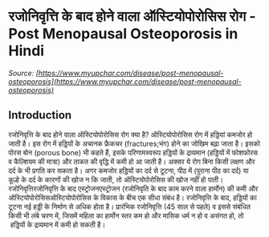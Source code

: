 # रजोनिवृत्ति के बाद होने वाला ऑस्टियोपोरोसिस रोग - Post Menopausal Osteoporosis in Hindi
_Source: [https://www.myupchar.com/disease/post-menopausal-osteoporosis](https://www.myupchar.com/disease/post-menopausal-osteoporosis)_

## Introduction
रजोनिवृत्ति के बाद होने वाला ऑस्टियोपोरोसिस रोग क्या है?
ऑस्टियोपोरोसिस रोग में हड्डियां कमजोर हो जाती है। इस रोग में हड्डियों के अचानक फ्रैकचर (fractures;भंग) होने का जोखिम बढ़ा जाता है। इसको पोरस बोन (porous bone) भी कहते हैं, इसके परिणामस्वरूप हड्डियों के द्रव्यमान (हड्डियों में फोशफोरस व कैल्शियम की मात्रा) और ताकत की वृद्धि में कमी हो आ जाती है। अक्सर ये रोग बिना किसी लक्षण और दर्द के भी प्रगति कर सकता है। अगर कमजोर हड्डियों का दर्द से टूटना, पीठ में (पुराना पीठ का दर्द) या कूल्हे के दर्द के कारणों की खोज न कि जाती, तो ऑस्टियोपोरोसिस की खोज नहीं हो पाती।
रजोनिवृत्तिरजोनिवृत्ति के बाद एस्ट्रोजनएस्ट्रोजन (रजोनिवृति के बाद काम करने वाला हार्मोन) की कमी और ऑस्टियोपोरोसिसऑस्टियोपोरोसिस के विकास के बीच एक सीधा संबंध है। रजोनिवृत्ति के बाद, हड्डियों का टूटना नई हड्डी के निर्माण से अधिक होता है। प्रारंभिक रजोनिवृत्ति (45 साल से पहले) व इससे संबंधित किसी भी लंबे चरण में, जिसमें महिला का हार्मोन स्तर कम हो और मासिक धर्म न हो व असंगत हो, तो  हड्डियों के द्रव्यमान में कमी हो सकती है।

